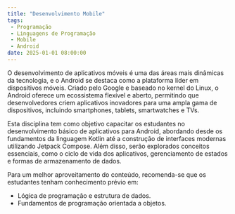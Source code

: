 ```yaml
---
title: "Desenvolvimento Mobile"
tags:
 - Programação
 - Linguagens de Programação
 - Mobile
 - Android
date: 2025-01-01 08:00:00
---
```



O desenvolvimento de aplicativos móveis é uma das áreas mais dinâmicas da tecnologia, e o Android se destaca como a plataforma líder em dispositivos móveis. Criado pelo Google e baseado no kernel do Linux, o Android oferece um ecossistema flexível e aberto, permitindo que desenvolvedores criem aplicativos inovadores para uma ampla gama de dispositivos, incluindo smartphones, tablets, smartwatches e TVs.

Esta disciplina tem como objetivo capacitar os estudantes no desenvolvimento básico de aplicativos para Android, abordando desde os fundamentos da linguagem Kotlin até a construção de interfaces modernas utilizando Jetpack Compose. Além disso, serão explorados conceitos essenciais, como o ciclo de vida dos aplicativos, gerenciamento de estados e formas de armazenamento de dados.

Para um melhor aproveitamento do conteúdo, recomenda-se que os estudantes tenham conhecimento prévio em:

- Lógica de programação e estrutura de dados.
- Fundamentos de programação orientada a objetos.

